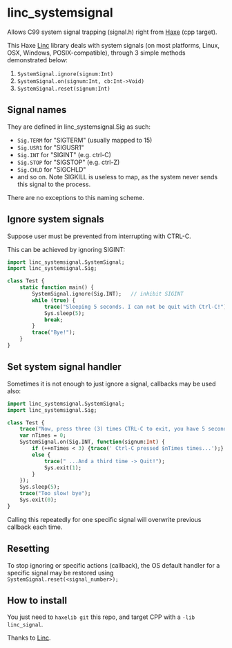 # linc_systemsignal

Allows C99 system signal trapping (signal.h) right from [Haxe](https://www.haxe.org) (cpp target). 

This Haxe [Linc](http://snowkit.github.io/linc/) library deals with system signals (on most platforms, Linux, OSX, Windows, POSIX-compatible), through 3 simple methods demonstrated below:

1. `SystemSignal.ignore(signum:Int)`
2. `SystemSignal.on(signum:Int, cb:Int->Void)`
3. `SystemSignal.reset(signum:Int)`

## Signal names

They are defined in linc_systemsignal.Sig as such:

* `Sig.TERM` for "SIGTERM" (usually mapped to 15)
* `Sig.USR1` for "SIGUSR1" 
* `Sig.INT` for "SIGINT" (e.g. ctrl-C)
* `Sig.STOP` for "SIGSTOP" (e.g. ctrl-Z)
* `Sig.CHLD` for "SIGCHLD" 
* and so on. Note SIGKILL is useless to map, as the system never sends this signal to the process.

There are no exceptions to this naming scheme.

## Ignore system signals

Suppose user must be prevented from interrupting with CTRL-C. 

This can be achieved by ignoring SIGINT:

```haxe
import linc_systemsignal.SystemSignal;
import linc_systemsignal.Sig;

class Test {
    static function main() {
        SystemSignal.ignore(Sig.INT);   // inhibit SIGINT
        while (true) {
            trace("Sleeping 5 seconds. I can not be quit with Ctrl-C!");
            Sys.sleep(5);
            break;
        }
        trace("Bye!");
    }
}
```

## Set system signal handler

Sometimes it is not enough to just ignore a signal, callbacks may be used also: 

```haxe
import linc_systemsignal.SystemSignal;
import linc_systemsignal.Sig;

class Test {
    trace("Now, press three (3) times CTRL-C to exit, you have 5 seconds.");
    var nTimes = 0;
    SystemSignal.on(Sig.INT, function(signum:Int) {
        if (++nTimes < 3) {trace(' Ctrl-C pressed $nTimes times...');}
        else {
            trace(" ...And a third time -> Quit!");
            Sys.exit(1);
        }
    });
    Sys.sleep(5);
    trace("Too slow! bye");
    Sys.exit(0);
}
```

Calling this repeatedly for one specific signal will overwrite previous callback each time.

## Resetting

To stop ignoring or specific actions (callback), the OS default handler for a specific signal may be restored using `SystemSignal.reset(<signal_number>);`

## How to install

You just need to `haxelib git` this repo, and target CPP with a `-lib linc_signal`.

Thanks to [Linc](http://snowkit.github.io/linc/).
